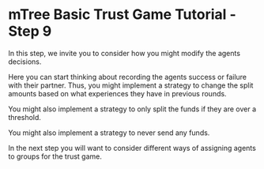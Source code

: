 # mTree Basic Trust Game Tutorial - Step 9

In this step, we invite you to consider how you might modify the agents decisions.

Here you can start thinking about recording the agents success or failure with their partner. Thus, you might implement a strategy to change the split amounts based on what experiences they have in previous rounds.

You might also implement a strategy to only split the funds if they are over a threshold.

You might also implement a strategy to never send any funds.

In the next step you will want to consider different ways of assigning agents to groups for the trust game.